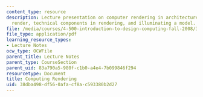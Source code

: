 ```yaml
---
content_type: resource
description: Lecture presentation on computer rendering in architecture, why architects
  render, technical components in rendering, and illuminating a model.
file: /media/courses/4-500-introduction-to-design-computing-fall-2008/38dba498df560afacf8ac593380b2d27_lec4.pdf
file_type: application/pdf
learning_resource_types:
- Lecture Notes
ocw_type: OCWFile
parent_title: Lecture Notes
parent_type: CourseSection
parent_uid: 83a790a5-980f-c1b0-a4e4-7b099846f294
resourcetype: Document
title: Computing Rendering
uid: 38dba498-df56-0afa-cf8a-c593380b2d27
---
```

